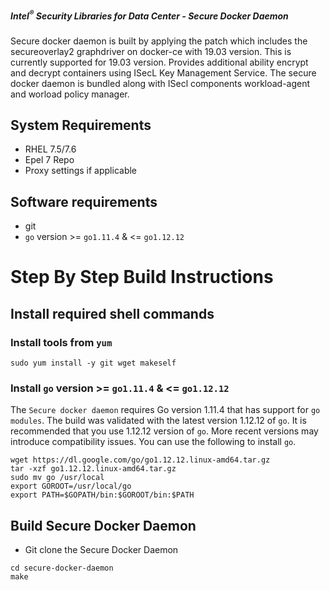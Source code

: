 ##### Intel<sup>®</sup> Security Libraries for Data Center  - Secure Docker Daemon
Secure docker daemon is built by applying the patch which includes the secureoverlay2 graphdriver on docker-ce with 19.03 version.
This is currently supported for 19.03 version.
Provides additional ability encrypt and decrypt containers using ISecL Key Management Service.
The secure docker daemon is bundled along with ISecl components workload-agent and worload policy manager.

## System Requirements
- RHEL 7.5/7.6
- Epel 7 Repo
- Proxy settings if applicable

## Software requirements
- git
- `go` version >= `go1.11.4` & <= `go1.12.12`

# Step By Step Build Instructions

## Install required shell commands

### Install tools from `yum`
```shell
sudo yum install -y git wget makeself
```

### Install `go` version >= `go1.11.4` & <= `go1.12.12`
The `Secure docker daemon` requires Go version 1.11.4 that has support for `go modules`. The build was validated with the latest version 1.12.12 of `go`. It is recommended that you use 1.12.12 version of `go`. More recent versions may introduce compatibility issues. You can use the following to install `go`.
```shell
wget https://dl.google.com/go/go1.12.12.linux-amd64.tar.gz
tar -xzf go1.12.12.linux-amd64.tar.gz
sudo mv go /usr/local
export GOROOT=/usr/local/go
export PATH=$GOPATH/bin:$GOROOT/bin:$PATH
```

## Build Secure Docker Daemon

- Git clone the Secure Docker Daemon

```shell
cd secure-docker-daemon
make
```
